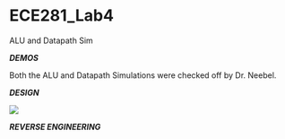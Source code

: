 ECE281_Lab4
===========

ALU and Datapath Sim

__*DEMOS*__


Both the ALU and Datapath Simulations were checked off by Dr. Neebel.


__*DESIGN*__


![](?raw=true)


__*REVERSE ENGINEERING*__

